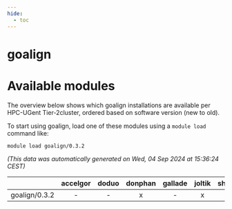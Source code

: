 ```yaml
---
hide:
  - toc
---
```


goalign
=======

# Available modules


The overview below shows which goalign installations are available per HPC-UGent Tier-2cluster, ordered based on software version (new to old).

To start using goalign, load one of these modules using a `module load` command like:

```shell
module load goalign/0.3.2
```

*(This data was automatically generated on Wed, 04 Sep 2024 at 15:36:24 CEST)*  

| |accelgor|doduo|donphan|gallade|joltik|shinx|skitty|
| :---: | :---: | :---: | :---: | :---: | :---: | :---: | :---: |
|goalign/0.3.2|-|-|x|-|x|-|-|
